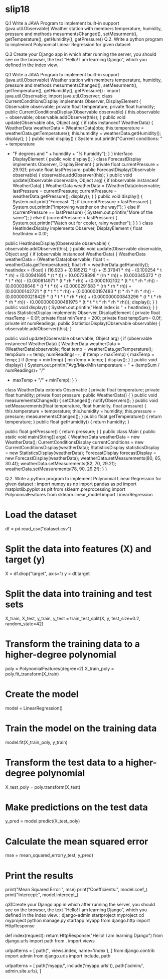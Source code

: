 # slip18


Q.1 Write a JAVA Program to implement built-in support (java.util.Observable) Weather
station with members temperature, humidity, pressure and methods
mesurmentsChanged(), setMesurment(), getTemperature(), getHumidity(),
getPressure() 
Q.2. Write a python program to implement Polynomial Linear Regression for given dataset

Q.3 Create your Django app in which after running the server, you should see on the browser,
the text “Hello! I am learning Django”, which you defined in the index view.


Q.1 Write a JAVA Program to implement built-in support (java.util.Observable) Weather
station with members temperature, humidity, pressure and methods
mesurmentsChanged(), setMesurment(), getTemperature(), getHumidity(),
getPressure()
:
import java.util.Observable;
import java.util.Observer;
class CurrentConditionsDisplay implements Observer, DisplayElement {
 Observable observable;
 private float temperature;
 private float humidity; 
public CurrentConditionsDisplay(Observable observable) {
 this.observable = observable;
 observable.addObserver(this);
 }
 public void update(Observable obs, Object arg) {
 if (obs instanceof WeatherData) {
 WeatherData weatherData = (WeatherData)obs;
 this.temperature = weatherData.getTemperature();
 this.humidity = weatherData.getHumidity();
 display();
 }
 }
 public void display() {
 System.out.println("Current conditions: " + temperature
 + "F degrees and " + humidity + "% humidity");
 }
}
interface DisplayElement {
 public void display();
}
class ForecastDisplay implements Observer, DisplayElement {
 private float currentPressure = 29.92f;
 private float lastPressure;
 public ForecastDisplay(Observable observable) {
 observable.addObserver(this);
 } 
public void update(Observable observable, Object arg) {
 if (observable instanceof WeatherData) {
 WeatherData weatherData = (WeatherData)observable;
 lastPressure = currentPressure;
 currentPressure = weatherData.getPressure();
 display();
 }
 }
 public void display() {
 System.out.print("Forecast: ");
 if (currentPressure > lastPressure) {
 System.out.println("Improving weather on the way!");
 } else if (currentPressure == lastPressure) {
 System.out.println("More of the same");
 } else if (currentPressure < lastPressure) {
 System.out.println("Watch out for cooler, rainy weather");
 }
 }
}
 class HeatIndexDisplay implements Observer, DisplayElement {
 float heatIndex = 0.0f;

 public HeatIndexDisplay(Observable observable) {
 observable.addObserver(this);
 }
public void update(Observable observable, Object arg) {
 if (observable instanceof WeatherData) {
 WeatherData weatherData = (WeatherData)observable;
 float t = weatherData.getTemperature();
 float rh = weatherData.getHumidity();
 heatIndex = (float)
 (
 (16.923 + (0.185212 * t)) +
 (5.37941 * rh) -
 (0.100254 * t * rh) +
 (0.00941695 * (t * t)) +
 (0.00728898 * (rh * rh)) +
 (0.000345372 * (t * t * rh)) -
 (0.000814971 * (t * rh * rh)) +
 (0.0000102102 * (t * t * rh * rh)) -
 (0.000038646 * (t * t * t)) +
 (0.0000291583 * (rh * rh * rh)) +
 (0.00000142721 * (t * t * t * rh)) +
 (0.000000197483 * (t * rh * rh * rh)) -
 (0.0000000218429 * (t * t * t * rh * rh)) +
 (0.000000000843296 * (t * t * rh * rh * rh)) -
 (0.0000000000481975 * (t * t * t * rh * rh * rh)));
 display();
 }
 }
 public void display() {
 System.out.println("Heat index is " + heatIndex);
 }
}
 class StatisticsDisplay implements Observer, DisplayElement {
 private float maxTemp = 0.0f;
 private float minTemp = 200;
 private float tempSum= 0.0f; 
private int numReadings;
 public StatisticsDisplay(Observable observable) {
 observable.addObserver(this);
 }

 public void update(Observable observable, Object arg) {
 if (observable instanceof WeatherData) {
 WeatherData weatherData = (WeatherData)observable;
 float temp = weatherData.getTemperature();
 tempSum += temp;
 numReadings++;
 if (temp > maxTemp) {
 maxTemp = temp;
 }
 if (temp < minTemp) {
 minTemp = temp;
 }
 display();
 }
 }
 public void display() {
 System.out.println("Avg/Max/Min temperature = " + (tempSum / numReadings)+ "/"
+ maxTemp + "/" + minTemp);
 }
}

 class WeatherData extends Observable { 
private float temperature;
 private float humidity;
 private float pressure;
 public WeatherData() { }
 public void measurementsChanged() {
 setChanged();
 notifyObservers();
 }
 public void setMeasurements(float temperature, float humidity, float pressure) {
 this.temperature = temperature;
 this.humidity = humidity;
 this.pressure = pressure;
 measurementsChanged();
 }
 public float getTemperature() {
 return temperature;
 }
 public float getHumidity() {
 return humidity;
 }

 public float getPressure() {
 return pressure;
 }
}
public class Main {
 public static void main(String[] args) {
 WeatherData weatherData = new WeatherData(); 
CurrentConditionsDisplay currentConditions = new
CurrentConditionsDisplay(weatherData);
 StatisticsDisplay statisticsDisplay = new
StatisticsDisplay(weatherData);
 ForecastDisplay forecastDisplay = new ForecastDisplay(weatherData);
 weatherData.setMeasurements(80, 65, 30.4f);
 weatherData.setMeasurements(82, 70, 29.2f);
 weatherData.setMeasurements(78, 90, 29.2f);
 }
}


Q.2. Write a python program to implement Polynomial Linear Regression for given dataset
:
import numpy as np
import pandas as pd
import matplotlib.pyplot as plt
from sklearn.preprocessing import PolynomialFeatures
from sklearn.linear_model import LinearRegression

# Load the dataset
df = pd.read_csv("dataset.csv")

# Split the data into features (X) and target (y)
X = df.drop("target", axis=1)
y = df.target

# Split the data into training and test sets
X_train, X_test, y_train, y_test = train_test_split(X, y, test_size=0.2, random_state=42)

# Transform the training data to a higher-degree polynomial
poly = PolynomialFeatures(degree=2)
X_train_poly = poly.fit_transform(X_train)

# Create the model
model = LinearRegression()

# Train the model on the training data
model.fit(X_train_poly, y_train)

# Transform the test data to a higher-degree polynomial
X_test_poly = poly.transform(X_test)

# Make predictions on the test data
y_pred = model.predict(X_test_poly)

# Calculate the mean squared error
mse = mean_squared_error(y_test, y_pred)

# Print the results
print("Mean Squared Error:", mse)
print("Coefficients:", model.coef_)
print("Intercept:", model.intercept_)


q3)Create your Django app in which after running the server, you should see on the browser,
the text “Hello! I am learning Django”, which you defined in the index view.
:
django-admin startproject myproject
cd myproject
python manage.py startapp myapp
from django.http import HttpResponse

def index(request):
    return HttpResponse("Hello! I am learning Django")
from django.urls import path
from . import views

urlpatterns = [
    path('', views.index, name='index'),
]
from django.contrib import admin
from django.urls import include, path

urlpatterns = [
    path('myapp/', include('myapp.urls')),
    path('admin/', admin.site.urls),
]


